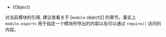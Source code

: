 <!-- YAML
added: v0.1.16
-->

<!-- type=var -->

* {Object}

对当前模块的引用, 建议查看关于 [`module` object][] 的章节。事实上 `module.exports` 用于指定一个模块所导出的内容以及可以通过 `require()` 访问的内容。

